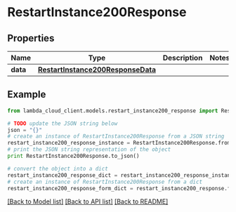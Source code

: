 # RestartInstance200Response


## Properties
Name | Type | Description | Notes
------------ | ------------- | ------------- | -------------
**data** | [**RestartInstance200ResponseData**](RestartInstance200ResponseData.md) |  | 

## Example

```python
from lambda_cloud_client.models.restart_instance200_response import RestartInstance200Response

# TODO update the JSON string below
json = "{}"
# create an instance of RestartInstance200Response from a JSON string
restart_instance200_response_instance = RestartInstance200Response.from_json(json)
# print the JSON string representation of the object
print RestartInstance200Response.to_json()

# convert the object into a dict
restart_instance200_response_dict = restart_instance200_response_instance.to_dict()
# create an instance of RestartInstance200Response from a dict
restart_instance200_response_form_dict = restart_instance200_response.from_dict(restart_instance200_response_dict)
```
[[Back to Model list]](../README.md#documentation-for-models) [[Back to API list]](../README.md#documentation-for-api-endpoints) [[Back to README]](../README.md)


